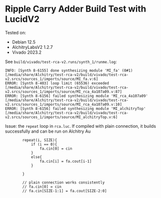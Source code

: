 # Ripple Carry Adder Build Test with LucidV2

Tested on:

- Debian 12.5
- AlchitryLabsV2 1.2.7
- Vivado 2023.2

See `build/vivado/test-rca-v2.runs/synth_1/runme.log`:

```
INFO: [Synth 8-6155] done synthesizing module 'MI_fa' (0#1) [/media/share/Alchitry/test-rca-v2/build/vivado/test-rca-v2.srcs/sources_1/imports/source/MI_fa.v:6]
ERROR: [Synth 8-403] loop limit (65536) exceeded [/media/share/Alchitry/test-rca-v2/build/vivado/test-rca-v2.srcs/sources_1/imports/source/MI_rca_4a107a09.v:87]
ERROR: [Synth 8-6156] failed synthesizing module 'MI_rca_4a107a09' [/media/share/Alchitry/test-rca-v2/build/vivado/test-rca-v2.srcs/sources_1/imports/source/MI_rca_4a107a09.v:10]
ERROR: [Synth 8-6156] failed synthesizing module 'MI_alchitryTop' [/media/share/Alchitry/test-rca-v2/build/vivado/test-rca-v2.srcs/sources_1/imports/source/MI_alchitryTop.v:6]
```

Issue: the `repeat` loop in `rca.luc`. If compiled with plain connection, it builds successfully and can be run on Alchitry Au

```
        repeat(i, SIZE){
            if (i == 0){
                fa.cin[0] = cin
            }
            else{
                fa.cin[i] = fa.cout[i-1]
            }

        }

        // plain connection works consistently
        // fa.cin[0] = cin
        // fa.cin[SIZE-1:1] = fa.cout[SIZE-2:0]
```
